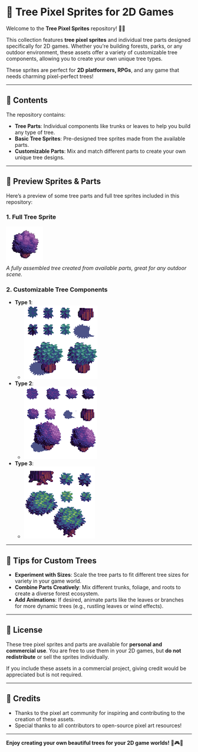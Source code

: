 # 🌳 Tree Pixel Sprites for 2D Games

Welcome to the **Tree Pixel Sprites** repository! 🌲✨

This collection features **tree pixel sprites** and individual tree parts designed specifically for 2D games. Whether you're building forests, parks, or any outdoor environment, these assets offer a variety of customizable tree components, allowing you to create your own unique tree types. 

These sprites are perfect for **2D platformers, RPGs**, and any game that needs charming pixel-perfect trees!

---

## 📂 Contents

The repository contains:

- **Tree Parts**: Individual components like trunks or leaves to help you build any type of tree.
- **Basic Tree Sprites**: Pre-designed tree sprites made from the available parts.
- **Customizable Parts**: Mix and match different parts to create your own unique tree designs.

---

## 🌟 Preview Sprites & Parts

Here’s a preview of some tree parts and full tree sprites included in this repository:


### 1. **Full Tree Sprite**
   ![Full Tree](model2copac_fara_umbra.png)  
   _A fully assembled tree created from available parts, great for any outdoor scene._

### 2. **Customizable Tree Components**
   - **Type 1**:
      - ![Branches](copac1.png)
   - **Type 2**:
     -  ![Leaves](copac2.png)
   - **Type 3**:
     - ![Roots](copac3.png)
---

## 🎨 Tips for Custom Trees

- **Experiment with Sizes**: Scale the tree parts to fit different tree sizes for variety in your game world.
- **Combine Parts Creatively**: Mix different trunks, foliage, and roots to create a diverse forest ecosystem.
- **Add Animations**: If desired, animate parts like the leaves or branches for more dynamic trees (e.g., rustling leaves or wind effects).

---

## 📜 License

These tree pixel sprites and parts are available for **personal and commercial use**. You are free to use them in your 2D games, but **do not redistribute** or sell the sprites individually.

If you include these assets in a commercial project, giving credit would be appreciated but is not required.

---

## 🙏 Credits

- Thanks to the pixel art community for inspiring and contributing to the creation of these assets.
- Special thanks to all contributors to open-source pixel art resources!

---

**Enjoy creating your own beautiful trees for your 2D game worlds!** 🌳🎮✨
